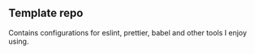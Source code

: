 ## Template repo

Contains configurations for eslint, prettier, babel and other tools I enjoy using.
